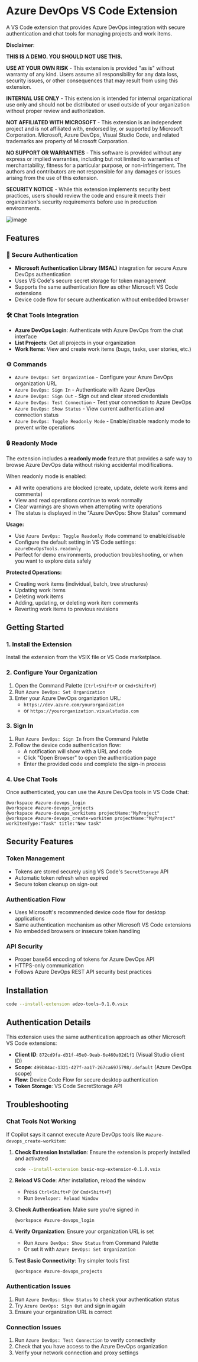 # Azure DevOps VS Code Extension

A VS Code extension that provides Azure DevOps integration with secure authentication and chat tools for managing projects and work items.

**Disclaimer**: 

**THIS IS A DEMO. YOU SHOULD NOT USE THIS.**

**USE AT YOUR OWN RISK** - This extension is provided "as is" without warranty of any kind. Users assume all responsibility for any data loss, security issues, or other consequences that may result from using this extension.

**INTERNAL USE ONLY** - This extension is intended for internal organizational use only and should not be distributed or used outside of your organization without proper review and authorization.

**NOT AFFILIATED WITH MICROSOFT** - This extension is an independent project and is not affiliated with, endorsed by, or supported by Microsoft Corporation. Microsoft, Azure DevOps, Visual Studio Code, and related trademarks are property of Microsoft Corporation.

**NO SUPPORT OR WARRANTIES** - This software is provided without any express or implied warranties, including but not limited to warranties of merchantability, fitness for a particular purpose, or non-infringement. The authors and contributors are not responsible for any damages or issues arising from the use of this extension.

**SECURITY NOTICE** - While this extension implements security best practices, users should review the code and ensure it meets their organization's security requirements before use in production environments.


![image](grab.gif)

## Features

### 🔐 Secure Authentication
- **Microsoft Authentication Library (MSAL)** integration for secure Azure DevOps authentication
- Uses VS Code's secure secret storage for token management
- Supports the same authentication flow as other Microsoft VS Code extensions
- Device code flow for secure authentication without embedded browser

### 🛠️ Chat Tools Integration
- **Azure DevOps Login**: Authenticate with Azure DevOps from the chat interface
- **List Projects**: Get all projects in your organization
- **Work Items**: View and create work items (bugs, tasks, user stories, etc.)

### ⚙️ Commands
- `Azure DevOps: Set Organization` - Configure your Azure DevOps organization URL
- `Azure DevOps: Sign In` - Authenticate with Azure DevOps
- `Azure DevOps: Sign Out` - Sign out and clear stored credentials
- `Azure DevOps: Test Connection` - Test your connection to Azure DevOps
- `Azure DevOps: Show Status` - View current authentication and connection status
- `Azure DevOps: Toggle Readonly Mode` - Enable/disable readonly mode to prevent write operations

### 🔒 Readonly Mode
The extension includes a **readonly mode** feature that provides a safe way to browse Azure DevOps data without risking accidental modifications.

When readonly mode is enabled:
- All write operations are blocked (create, update, delete work items and comments)
- View and read operations continue to work normally
- Clear warnings are shown when attempting write operations
- The status is displayed in the "Azure DevOps: Show Status" command

**Usage:**
- Use `Azure DevOps: Toggle Readonly Mode` command to enable/disable
- Configure the default setting in VS Code settings: `azureDevOpsTools.readonly`
- Perfect for demo environments, production troubleshooting, or when you want to explore data safely

**Protected Operations:**
- Creating work items (individual, batch, tree structures)
- Updating work items 
- Deleting work items
- Adding, updating, or deleting work item comments
- Reverting work items to previous revisions

## Getting Started

### 1. Install the Extension
Install the extension from the VSIX file or VS Code marketplace.

### 2. Configure Your Organization
1. Open the Command Palette (`Ctrl+Shift+P` or `Cmd+Shift+P`)
2. Run `Azure DevOps: Set Organization`
3. Enter your Azure DevOps organization URL:
   - `https://dev.azure.com/yourorganization`
   - or `https://yourorganization.visualstudio.com`

### 3. Sign In
1. Run `Azure DevOps: Sign In` from the Command Palette
2. Follow the device code authentication flow:
   - A notification will show with a URL and code
   - Click "Open Browser" to open the authentication page
   - Enter the provided code and complete the sign-in process

### 4. Use Chat Tools
Once authenticated, you can use the Azure DevOps tools in VS Code Chat:

```
@workspace #azure-devops_login
@workspace #azure-devops_projects
@workspace #azure-devops_workitems projectName:"MyProject"
@workspace #azure-devops_create-workitem projectName:"MyProject" workItemType:"Task" title:"New task"
```

## Security Features

### Token Management
- Tokens are stored securely using VS Code's `SecretStorage` API
- Automatic token refresh when expired
- Secure token cleanup on sign-out

### Authentication Flow
- Uses Microsoft's recommended device code flow for desktop applications
- Same authentication mechanism as other Microsoft VS Code extensions
- No embedded browsers or insecure token handling

### API Security
- Proper base64 encoding of tokens for Azure DevOps API
- HTTPS-only communication
- Follows Azure DevOps REST API security best practices

## Installation

```bash
code --install-extension adzo-tools-0.1.0.vsix
```

## Authentication Details

This extension uses the same authentication approach as other Microsoft VS Code extensions:

- **Client ID**: `872cd9fa-d31f-45e0-9eab-6e460a02d1f1` (Visual Studio client ID)
- **Scope**: `499b84ac-1321-427f-aa17-267ca6975798/.default` (Azure DevOps scope)
- **Flow**: Device Code Flow for secure desktop authentication
- **Token Storage**: VS Code SecretStorage API

## Troubleshooting

### Chat Tools Not Working
If Copilot says it cannot execute Azure DevOps tools like `#azure-devops_create-workitem`:

1. **Check Extension Installation**: Ensure the extension is properly installed and activated
   ```bash
   code --install-extension basic-mcp-extension-0.1.0.vsix
   ```

2. **Reload VS Code**: After installation, reload the window
   - Press `Ctrl+Shift+P` (or `Cmd+Shift+P`)
   - Run `Developer: Reload Window`

3. **Check Authentication**: Make sure you're signed in
   ```
   @workspace #azure-devops_login
   ```

4. **Verify Organization**: Ensure your organization URL is set
   - Run `Azure DevOps: Show Status` from Command Palette
   - Or set it with `Azure DevOps: Set Organization`

5. **Test Basic Connectivity**: Try simpler tools first
   ```
   @workspace #azure-devops_projects
   ```

### Authentication Issues
1. Run `Azure DevOps: Show Status` to check your authentication status
2. Try `Azure DevOps: Sign Out` and sign in again
3. Ensure your organization URL is correct

### Connection Issues
1. Run `Azure DevOps: Test Connection` to verify connectivity
2. Check that you have access to the Azure DevOps organization
3. Verify your network connection and proxy settings
